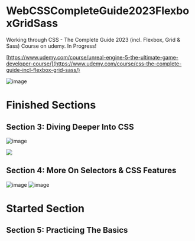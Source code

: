 # WebCSSCompleteGuide2023FlexboxGridSass
Working through CSS - The Complete Guide 2023 (incl. Flexbox, Grid &amp; Sass) Course on udemy. In Progress! 

[https://www.udemy.com/course/unreal-engine-5-the-ultimate-game-developer-course/](https://www.udemy.com/course/css-the-complete-guide-incl-flexbox-grid-sass/)

![image](https://media.githubusercontent.com/media/jacobmott/WebCSSCompleteGuide2023FlexboxGridSass/main/Screenshots/GetStartedWithCSSUdemy.png)


# Finished Sections


## Section 3: Diving Deeper Into CSS

![image](https://media.githubusercontent.com/media/jacobmott/WebCSSCompleteGuide2023FlexboxGridSass/main/Screenshots/Section3-1.png)


![](https://media.githubusercontent.com/media/jacobmott/WebCSSCompleteGuide2023FlexboxGridSass/main/Screenshots/Section3.gif)


## Section 4: More On Selectors & CSS Features

![image](https://media.githubusercontent.com/media/jacobmott/WebCSSCompleteGuide2023FlexboxGridSass/main/Screenshots/2023-07-0215_41_36-slides_max1.png)
![image](https://media.githubusercontent.com/media/jacobmott/WebCSSCompleteGuide2023FlexboxGridSass/main/Screenshots/2023-07-0215_41_36-slides_max2.png)


# Started Section

## Section 5: Practicing The Basics



